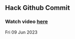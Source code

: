 
 ## Hack Github Commit 
 ### Watch video <a href="https://www.youtube.com">here</a> 
 Fri 09 Jun 2023 

